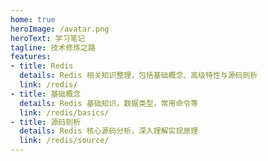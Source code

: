 ```yaml
---
home: true
heroImage: /avatar.png
heroText: 学习笔记
tagline: 技术修炼之路
features:
- title: Redis
  details: Redis 相关知识整理，包括基础概念、高级特性与源码剖析
  link: /redis/
- title: 基础概念
  details: Redis 基础知识，数据类型，常用命令等
  link: /redis/basics/
- title: 源码剖析
  details: Redis 核心源码分析，深入理解实现原理
  link: /redis/source/
---
```


